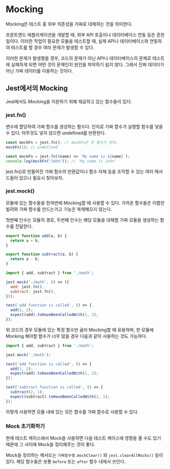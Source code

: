 # Mocking

Mocking은 테스트 중 외부 의존성을 가짜로 대체하는 것을 의미한다.

프론트엔드 애플리케이션을 개발할 때, 외부 API 호출이나 데이터베이스 연동 등은 흔한 일이다. 이러한 작업이 필요한 모듈을 테스트할 때, 실제 API나 데이터베이스와 연동하여 테스트를 할 경우 여러 문제가 발생할 수 있다.

이러한 문제가 발생했을 경우, 코드의 문제가 아닌 API나 데이터베이스의 문제로 테스트에 실패하게 되면 어떤 것이 문제인지 원인을 파악하기 쉽지 않다. 그래서 진짜 데이터가 아닌 가짜 데이터를 이용하는 것이다.

## Jest에서의 Mocking

Jest에서도 Mocking을 지원하기 위해 제공하고 있는 함수들이 있다.

### jest.fn()

변수에 할당하여 가짜 함수를 생성하는 함수다. 인자로 가짜 함수가 실행할 함수를 넣을 수 있다. 아무것도 넣지 않으면 undefined를 반환한다.

```js
const mockFn = jest.fn(); // mockFn은 빈 함수가 된다.
mockFn(1); // undefined 

const mockFn = jest.fn((name) => `My name is ${name}`);
console.log(mockFn("John")); // 'My name is John'
```

jest.fn()로 만들어진 가짜 함수의 반환값이나 함수 자체 등을 조작할 수 있는 여러 메서드들이 있으니 필요시 찾아보자.

### jest.mock()

모듈에 있는 함수들을 한꺼번에 Mocking할 때 사용할 수 있다. 가져온 함수들은 이름만 빌려와 가짜 함수를 만드는거고 기능은 복제해오지 않는다.

첫번째 인수는 모듈의 경로, 두번째 인수는 해당 모듈을 대체할 가짜 모듈을 생성하는 함수를 전달한다.

```js
export function add(a, b) {
  return a + b;
}

export function subtract(a, b) {
  return a - b;
}
```

```js
import { add, subtract } from './math';

jest.mock('./math', () => ({
  add: jest.fn(),
  subtract: jest.fn(),
}));

test('add function is called', () => {
  add(1, 2);
  expect(add).toHaveBeenCalledWith(1, 2);
});
```

위 코드의 경우 모듈에 있는 특정 함수만 골라 Mocking할 때 유용하며, 한 모듈에 Mocking 해야할 함수가 너무 많을 경우 다음과 같이 사용하는 것도 가능하다.

```js
import { add, subtract } from './math';

jest.mock('./math');

test('add function is called', () => {
  add(1, 2);
  expect(add).toHaveBeenCalledWith(1, 2);
});

test('subtract function is called', () => {
  subtract(2, 1);
  expect(subtract).toHaveBeenCalledWith(2, 1);
});
```

이렇게 사용하면 모듈 내에 있는 모든 함수를 가짜 함수로 사용할 수 있다.

### Mock 초기화하기

현재 테스트 케이스에서 Mock을 사용하면 다음 테스트 케이스에 영향을 줄 수도 있기 때문에 그 사이에 Mock을 정리해주는 것이 좋다.

Mock을 정리하는 메서드는 `가짜함수명.mockClear()` 와 `jest.clearAllMocks()` 등이 있다. 해당 함수들은 보통 `before` 또는 `after` 함수 내에서 쓰인다.
